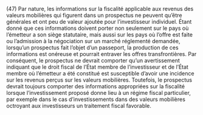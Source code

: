 (47) Par nature, les informations sur la fiscalité applicable aux revenus des valeurs mobilières qui figurent dans un prospectus ne peuvent qu’être générales et ont peu de valeur ajoutée pour l’investisseur individuel. Étant donné que ces informations doivent porter non seulement sur le pays où l’émetteur a son siège statutaire, mais aussi sur les pays où l’offre est faite ou l’admission à la négociation sur un marché réglementé demandée, lorsqu’un prospectus fait l’objet d’un passeport, la production de ces informations est onéreuse et pourrait entraver les offres transfrontières. Par conséquent, le prospectus ne devrait comporter qu’un avertissement indiquant que le droit fiscal de l’État membre de l’investisseur et de l’État membre où l’émetteur a été constitué est susceptible d’avoir une incidence sur les revenus perçus sur les valeurs mobilières. Toutefois, le prospectus devrait toujours comporter des informations appropriées sur la fiscalité lorsque l’investissement proposé donne lieu à un régime fiscal particulier, par exemple dans le cas d’investissements dans des valeurs mobilières octroyant aux investisseurs un traitement fiscal favorable.